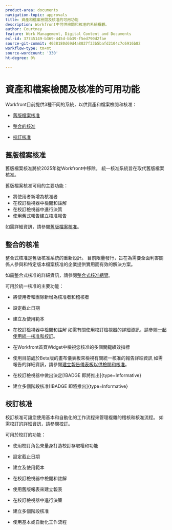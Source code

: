 ```yaml
---
product-area: documents
navigation-topic: approvals
title: 資產和檔案檢閱及核准的可用功能
description: Workfront中可供檢閱和核准的系統概觀。
author: Courtney
feature: Work Management, Digital Content and Documents
exl-id: 37745149-b369-445d-bb39-f5ed790d2fae
source-git-commit: 4038180d69d4a8027f33b5bafd2104c7c6916b82
workflow-type: tm+mt
source-wordcount: '330'
ht-degree: 0%

---
```


# 資產和檔案檢閱及核准的可用功能

Workfront目前提供3種不同的系統，以供資產和檔案檢閱和核准：

* [舊版檔案核准](#legacy-document-approvals)

* [整合的核准](#new-document-approvals)

* [校訂核准](#proof-approvals)

## 舊版檔案核准

舊版檔案核准將於2025年從Workfront中移除。 統一核准系統旨在取代舊版檔案核准。

舊版檔案核准可用的主要功能：

* 將使用者新增為核准者
* 在校訂檢視器中檢閱和註解
* 在校訂檢視器中進行決策
* 使用舊式報告建立核准報告

如需詳細資訊，請參閱[舊版檔案核准](/help/quicksilver/review-and-approve-work/manage-approvals/approval-process-in-workfront.md#document-approval-processes)。

## 整合的核准

整合式核准是舊版核准系統的重新設計。 目前限量發行，旨在為需要全面利害關係人參與和特定版本檔案核准的企業提供實用而有效的解決方案。

如需整合式核准的詳細資訊，請參閱[整合式核准總覽](/help/quicksilver/review-and-approve-work/document-reviews-and-approvals/document-approvals-overview.md)。

可用於統一核准的主要功能：

* 將使用者和團隊新增為核准者和稽核者

* 設定截止日期

* 建立及使用範本

* 在校訂檢視器中檢閱和註解
如需有關使用校訂檢視器的詳細資訊，請參閱[一起使用統一核准和校訂](/help/quicksilver/review-and-approve-work/document-reviews-and-approvals/doc-approvals-and-proofing.md)。

* 在Workfront首頁Widget中檢視您核准的多個關鍵績效指標

* 使用目前處於Beta版的畫布儀表板來檢視有關統一核准的報告詳細資訊
如需報告的詳細資訊，請參閱[建立報告儀表板以供檢閱和核准](/help/quicksilver/review-and-approve-work/document-reviews-and-approvals/create-review-and-approval-dashboard.md)。

* 在校訂檢視器中做出決定[!BADGE 即將推出]{type=Informative}

* 建立多個階段核准[!BADGE 即將推出]{type=Informative}


## 校訂核准

校訂核准可讓您使用基本和自動化的工作流程來管理複雜的稽核和核准流程。 如需校訂的詳細資訊，請參閱[校訂](/help/quicksilver/review-and-approve-work/proofing/proofing-overview/proofing-basics.md)。

可用於校訂的功能：

* 使用校訂角色來量身打造校訂存取權和功能

* 設定截止日期

* 建立及使用範本

* 在校訂檢視器中檢閱和註解

* 使用舊版報表來建立報表

* 在校訂檢視器中進行決策

* 建立多個階段核准

* 使用基本或自動化工作流程

<!--
## Upcoming deprecations
-->